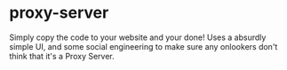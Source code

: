 # proxy-server
Simply copy the code to your website and your done!
Uses a absurdly simple UI, and some social engineering to make sure any onlookers don't think that it's a Proxy Server.
